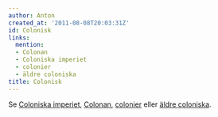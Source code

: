 ```yaml
---
author: Anton
created_at: '2011-08-08T20:03:31Z'
id: Colonisk
links:
  mention:
  - Colonan
  - Coloniska imperiet
  - colonier
  - äldre coloniska
title: Colonisk
---
```


Se [Coloniska imperiet], [Colonan], [colonier] eller [äldre coloniska].

  [Coloniska imperiet]: Coloniska_imperiet
  [Colonan]: Colonan
  [colonier]: colonier
  [äldre coloniska]: äldre_coloniska
